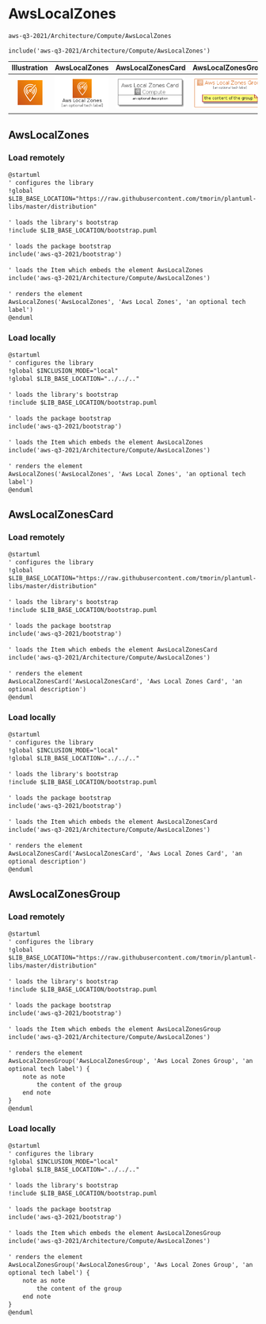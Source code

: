 # AwsLocalZones


```text
aws-q3-2021/Architecture/Compute/AwsLocalZones
```

```text
include('aws-q3-2021/Architecture/Compute/AwsLocalZones')
```



| Illustration | AwsLocalZones | AwsLocalZonesCard | AwsLocalZonesGroup |
| :---: | :---: | :---: | :---: |
| ![illustration for Illustration](../../../aws-q3-2021/Architecture/Compute/AwsLocalZones.png) | ![illustration for AwsLocalZones](../../../aws-q3-2021/Architecture/Compute/AwsLocalZones.Local.png) | ![illustration for AwsLocalZonesCard](../../../aws-q3-2021/Architecture/Compute/AwsLocalZonesCard.Local.png) | ![illustration for AwsLocalZonesGroup](../../../aws-q3-2021/Architecture/Compute/AwsLocalZonesGroup.Local.png) |




## AwsLocalZones

### Load remotely
```plantuml
@startuml
' configures the library
!global $LIB_BASE_LOCATION="https://raw.githubusercontent.com/tmorin/plantuml-libs/master/distribution"

' loads the library's bootstrap
!include $LIB_BASE_LOCATION/bootstrap.puml

' loads the package bootstrap
include('aws-q3-2021/bootstrap')

' loads the Item which embeds the element AwsLocalZones
include('aws-q3-2021/Architecture/Compute/AwsLocalZones')

' renders the element
AwsLocalZones('AwsLocalZones', 'Aws Local Zones', 'an optional tech label')
@enduml
```

### Load locally
```plantuml
@startuml
' configures the library
!global $INCLUSION_MODE="local"
!global $LIB_BASE_LOCATION="../../.."

' loads the library's bootstrap
!include $LIB_BASE_LOCATION/bootstrap.puml

' loads the package bootstrap
include('aws-q3-2021/bootstrap')

' loads the Item which embeds the element AwsLocalZones
include('aws-q3-2021/Architecture/Compute/AwsLocalZones')

' renders the element
AwsLocalZones('AwsLocalZones', 'Aws Local Zones', 'an optional tech label')
@enduml
```

## AwsLocalZonesCard

### Load remotely
```plantuml
@startuml
' configures the library
!global $LIB_BASE_LOCATION="https://raw.githubusercontent.com/tmorin/plantuml-libs/master/distribution"

' loads the library's bootstrap
!include $LIB_BASE_LOCATION/bootstrap.puml

' loads the package bootstrap
include('aws-q3-2021/bootstrap')

' loads the Item which embeds the element AwsLocalZonesCard
include('aws-q3-2021/Architecture/Compute/AwsLocalZones')

' renders the element
AwsLocalZonesCard('AwsLocalZonesCard', 'Aws Local Zones Card', 'an optional description')
@enduml
```

### Load locally
```plantuml
@startuml
' configures the library
!global $INCLUSION_MODE="local"
!global $LIB_BASE_LOCATION="../../.."

' loads the library's bootstrap
!include $LIB_BASE_LOCATION/bootstrap.puml

' loads the package bootstrap
include('aws-q3-2021/bootstrap')

' loads the Item which embeds the element AwsLocalZonesCard
include('aws-q3-2021/Architecture/Compute/AwsLocalZones')

' renders the element
AwsLocalZonesCard('AwsLocalZonesCard', 'Aws Local Zones Card', 'an optional description')
@enduml
```

## AwsLocalZonesGroup

### Load remotely
```plantuml
@startuml
' configures the library
!global $LIB_BASE_LOCATION="https://raw.githubusercontent.com/tmorin/plantuml-libs/master/distribution"

' loads the library's bootstrap
!include $LIB_BASE_LOCATION/bootstrap.puml

' loads the package bootstrap
include('aws-q3-2021/bootstrap')

' loads the Item which embeds the element AwsLocalZonesGroup
include('aws-q3-2021/Architecture/Compute/AwsLocalZones')

' renders the element
AwsLocalZonesGroup('AwsLocalZonesGroup', 'Aws Local Zones Group', 'an optional tech label') {
    note as note
        the content of the group
    end note
}
@enduml
```

### Load locally
```plantuml
@startuml
' configures the library
!global $INCLUSION_MODE="local"
!global $LIB_BASE_LOCATION="../../.."

' loads the library's bootstrap
!include $LIB_BASE_LOCATION/bootstrap.puml

' loads the package bootstrap
include('aws-q3-2021/bootstrap')

' loads the Item which embeds the element AwsLocalZonesGroup
include('aws-q3-2021/Architecture/Compute/AwsLocalZones')

' renders the element
AwsLocalZonesGroup('AwsLocalZonesGroup', 'Aws Local Zones Group', 'an optional tech label') {
    note as note
        the content of the group
    end note
}
@enduml
```

